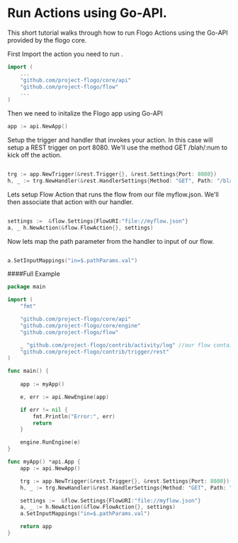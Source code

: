 # Run Actions using Go-API.

This short tutorial walks through how to run Flogo Actions using the Go-API provided by the flogo core.

First Import the action you need to run .

```go 
import (
    ...
    "github.com/project-flogo/core/api"
    "github.com/project-flogo/flow"
    ...
)
```

Then we need to initalize the Flogo app using Go-API

```go
app := api.NewApp()
```

Setup the trigger and handler that invokes your action.   In this case will setup a REST trigger on port 8080.  We'll use the method GET /blah/:num to kick off the action.
```go

trg := app.NewTrigger(&rest.Trigger{}, &rest.Settings{Port: 8080})
h, _ := trg.NewHandler(&rest.HandlerSettings{Method: "GET", Path: "/blah/:num"})

```

Lets setup Flow Action that runs the flow from our file myflow.json.  We'll then associate that action with our handler.
```go

settings :=  &flow.Settings{FlowURI:"file://myflow.json"}
a, _ h.NewAction(&flow.FlowAction{}, settings)

```

Now lets map the path parameter from the handler to input of our flow.
```go

a.SetInputMappings("in=$.pathParams.val")

```

####Full Example
```go
package main

import (
	"fmt"

	"github.com/project-flogo/core/api"
	"github.com/project-flogo/core/engine"
	"github.com/project-flogo/flow"

	_ "github.com/project-flogo/contrib/activity/log" //our flow contains a log activity, so we need to include this
	"github.com/project-flogo/contrib/trigger/rest"
)

func main() {
	
	app := myApp()

	e, err := api.NewEngine(app)

	if err != nil {
		fmt.Println("Error:", err)
		return
	}

	engine.RunEngine(e)
}

func myApp() *api.App {
	app := api.NewApp()

	trg := app.NewTrigger(&rest.Trigger{}, &rest.Settings{Port: 8080})
	h, _ := trg.NewHandler(&rest.HandlerSettings{Method: "GET", Path: "/blah/:val"})

	settings :=  &flow.Settings{FlowURI:"file://myflow.json"}
	a, _ := h.NewAction(&flow.FlowAction{}, settings)
	a.SetInputMappings("in=$.pathParams.val")

	return app
}
```
